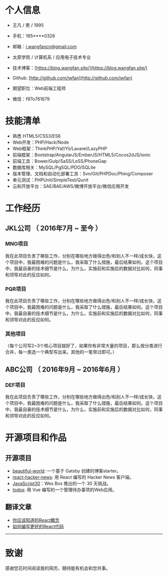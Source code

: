 # 个人信息

 - 王凡 / 男 / 1995
 
 - 手机：185****0326

 - 邮箱：i.wangfancn@gmail.com
 
 - 太原学院 / 计算机系 / 应用电子技术专业
 
 - 技术博客：[https://blog.wangfan.site/](https://blog.wangfan.site/)
 
 - Github: [http://github.com/iwfan](http://github.com/iwfan)
 
 - 期望职位：Web前端工程师
 
 - 微信：f97o761679


# 技能清单

* 熟悉 HTML5/CSS3/ES6
* Web开发：PHP/Hack/Node
* Web框架：ThinkPHP/Yaf/Yii/Lavarel/LazyPHP
* 前端框架：Bootstrap/AngularJS/EmberJS/HTML5/Cocos2dJS/ionic
* 前端工具：Bower/Gulp/SaSS/LeSS/PhoneGap
* 数据库相关：MySQL/PgSQL/PDO/SQLite
* 版本管理、文档和自动化部署工具：Svn/Git/PHPDoc/Phing/Composer
* 单元测试：PHPUnit/SimpleTest/Qunit
* 云和开放平台：SAE/BAE/AWS/微博开放平台/微信应用开发


# 工作经历
 
## JKL公司 （ 2016年7月 ~ 至今 ）

### MNO项目 
我在此项目负责了哪些工作，分别在哪些地方做得出色/和别人不一样/成长快，这个项目中，我最困难的问题是什么，我采取了什么措施，最后结果如何。这个项目中，我最自豪的技术细节是什么，为什么，实施前和实施后的数据对比如何，同事和领导对此的反应如何。


### PQR项目 
我在此项目负责了哪些工作，分别在哪些地方做得出色/和别人不一样/成长快，这个项目中，我最困难的问题是什么，我采取了什么措施，最后结果如何。这个项目中，我最自豪的技术细节是什么，为什么，实施前和实施后的数据对比如何，同事和领导对此的反应如何。


### 其他项目

（每个公司写2~3个核心项目就好了，如果你有非常大量的项目，那么按分类进行合并，每一类选一个典型写出来。其他的一笔带过即可。）

## ABC公司 （ 2016年9月 ~ 2016年6月 ）

### DEF项目 
我在此项目负责了哪些工作，分别在哪些地方做得出色/和别人不一样/成长快，这个项目中，我最困难的问题是什么，我采取了什么措施，最后结果如何。这个项目中，我最自豪的技术细节是什么，为什么，实施前和实施后的数据对比如何，同事和领导对此的反应如何。


# 开源项目和作品

## 开源项目

* [beautiful-world](https://github.com/iwfan/beautiful-world): 一个基于 Gatsby 创建的博客starter。
* [react-hacker-news](https://github.com/iwfan/react-hacker-news): 用 React 编写的 Hacker News 客户端。
* [JavaScript30](http://github.com/yourname/projectname)：Wes Bos 推出的一个 30 天挑战。
* [todos](https://github.com/iwfan/todos): 用 Vue 编写的一个管理待办事项的Web应用。

## 翻译文章

* [你应该知道的React概念](https://blog.wangfan.site/post/these-are-the-concepts-you-should-know-in-react-js/)
* [如何编写更好的React代码](https://blog.wangfan.site/post/how-to-write-better-code-in-react/)

---

# 致谢

感谢您花时间阅读我的简历，期待能有机会和您共事。

